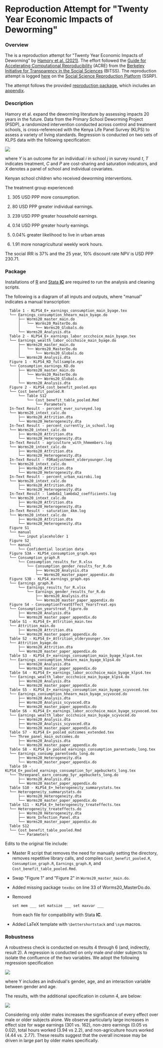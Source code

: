 # Reproduction Attempt for "Twenty Year Economic Impacts of Deworming"

### Overview

The is a reproduction attempt for "Twenty Year Economic Impacts of Deworming" by [Hamory et al. (2021)](https://www.pnas.org/content/118/14/e2023185118). The effort followed the [Guide for Accelerating Computational Reproducibility](https://bitss.github.io/ACRE/) (ACRE) from the [Berkeley Initiative for Transparency in the Social Sciences](https://www.bitss.org/) (BITSS). The reproduction attempt is logged [here](https://www.socialsciencereproduction.org/reproductions/4043c95e-0a6a-4acc-b228-4c4abe10b3c4/index) on the [Social Science Reproduction Platform](https://www.socialsciencereproduction.org/) (SSRP). 

The attempt follows the provided [reproduction package](https://dataverse.harvard.edu/dataset.xhtml?persistentId=doi:10.7910/DVN/TTYMHI), which includes an [appendix](https://www.pnas.org/highwire/filestream/980209/field_highwire_adjunct_files/0/pnas.2023185118.sapp.pdf).

### Description

Hamory et al. expand the deworming literature by assessing impacts 20 years in the future. Data from the Primary School Deworming Project (PSDP), a randomized intervention conducted across control and treatment schools, is cross-referenced with the Kenya Life Panel Survey (KLPS) to assess a variety of living standards. Regression is conducted on two sets of KLPS data with the following specification:

![](img/spec.jpg)

where *Y* is an outcome for an individual *i* in school *j* in survey round *t*, *T* indicates treatment, *C* and *P* are cost-sharing and saturation indicators, and *X* denotes a panel of school and individual covariates.

Kenyan school children who received deworming interventions.

The treatment group experienced:

1. 305 USD PPP more consumption.

2. 80 USD PPP greater individual earnings.

3. 239 USD PPP greater household earnings.

4. 0.14 USD PPP greater hourly earnings.

5. 0.04% greater likelihood to live in urban areas

6. 1.91 more nonagricultural weekly work hours.

The social IRR is 37% and the 25 year, 10% discount rate NPV is USD PPP 230.71.

### Package

Installations of [R](https://cran.r-project.org/mirrors.html) and [Stata **IC**](https://www.stata.com/install-guide/) are required to run the analysis and cleaning scripts.

The following is a diagram of all inputs and outputs, where "manual" indicates a manual transcription:

```
  Table 1 - KLPS4_E+_earnings_consumption_main_byage.tex
  └── Earnings_consumption_hhearn_main_byage.do
      ├── Worms20_master_main.do
      │   └── Worms20_MasterDo.do
      │       └── Worms20_Globals.do
      └── Worms20_Analysis.dta
  Table 2 - KLPS4_E+_earnings_labor_occchoice_main_byage.tex
  └── Earnings_wealth_labor_occchoice_main_byage.do
      ├── Worms20_master_main.do
      │   └── Worms20_MasterDo.do
      │       └── Worms20_Globals.do
      └── Worms20_Analysis.dta
  Figure 1 - KLPS4_KD_fullsample.eps
  └── Consumption_earnings_KD.do
      ├── Worms20_master_main.do
      │   └── Worms20_MasterDo.do
      │       └── Worms20_Globals.do
      └── Worms20_Analysis.dta
  Figure 2 - KLPS4_cost_benefit_pooled.eps
  └── Cost_benefit_pooled.R
      └── Table S12
          └── Cost_benefit_table_pooled.Rmd
              └── Parameters
  In-Text Result - percent_ever_surveyed.log
  └── Worms20_intext_calc.do
      ├── Worms20_Attrition.dta
      └── Worms20_Heterogeneity.dta
  In-Text Result - percent_currently_in_school.log
  └── Worms20_intext_calc.do
      ├── Worms20_Attrition.dta
      └── Worms20_Heterogeneity.dta
  In-Text Result - agriculture_with_hhmembers.log
  └── Worms20_intext_calc.do
      ├── Worms20_Attrition.dta
      └── Worms20_Heterogeneity.dta
  In-Text Result - FDRadjustment_olderyounger.log
  └── Worms20_intext_calc.do
      ├── Worms20_Attrition.dta
      └── Worms20_Heterogeneity.dta
  In-Text Result - percent_urban_nairobi.log
  └── Worms20_intext_calc.do
      ├── Worms20_Attrition.dta
      └── Worms20_Heterogeneity.dta
  In-Text Result - lambda1_lambda2_coefficients.log
  └── Worms20_intext_calc.do
      ├── Worms20_Attrition.dta
      └── Worms20_Heterogeneity.dta
  In-Text Result - saturation_4km.log
  └── Worms20_intext_calc.do
      ├── Worms20_Attrition.dta
      └── Worms20_Heterogeneity.dta
  Figure S1
  └── manual
      └── input placeholder 1
  Figure S2
  └── manual
      └── Confidential location data
  Figure S3A - KLPS4_consumption_graph.eps
  └── Consumption_graph.R
      └── Consumption_results_for_R.xlsx
          └── Consumption_gender_results_for_R.do
              ├── Worms20_Analysis.dta
              └── Worms20_master_paper_appendix.do
  Figure S3B - KLPS4_earnings_graph.eps
  └── Earnings_graph.R
      └── Earnings_results_for_R.xlsx
          └── Earnings_gender_results_for_R.do
              ├── Worms20_Analysis.dta
              └── Worms20_master_paper_appendix.do
  Figure S4 - ConsumptionTreatEffect_YearsTreat.eps
  └── Consumption_yearstreat_figure.do
      ├── Worms20_Analysis.dta
      └── Worms20_master_paper_appendix.do
  Table S1 - KLPS4_E+_Attrition_main.tex
  └── Attrition_main.do
      ├── Worms20_Attrition.dta
      └── Worms20_master_paper_appendix.do
  Table S2 - KLPS4_E+_Attrition_olderyounger.tex
  └── Attrition_byage.do
      ├── Worms20_Attrition.dta
      └── Worms20_master_paper_appendix.do
  Table S3 - KLPS4_E+_earnings_consumption_main_byage_klps4.tex
  └── Earnings_consumption_hhearn_main_byage_klps4.do
      ├── Worms20_Analysis.dta
      └── Worms20_master_paper_appendix.do
  Table S4 - KLPS4_E+_earnings_labor_occchoice_main_byage_klps4.tex
  └── Earnings_wealth_labor_occchoice_main_byage_klps4.do
      ├── Worms20_Analysis.dta
      └── Worms20_master_paper_appendix.do
  Table S5 - KLPS4_E+_earnings_consumption_main_byage_scyvoced.tex
  └── Earnings_consumption_hhearn_main_byage_scyvoced.do
      ├── Worms20_Analysis.dta
      ├── Worms20_Analysis_scyvoced.dta
      └── Worms20_master_paper_appendix.do
  Table S6 - KLPS4_E+_earnings_labor_occchoice_main_byage_scyvoced.tex
  └── Earnings_wealth_labor_occchoice_main_byage_scyvoced.do
      ├── Worms20_Analysis.dta
      ├── Worms20_Analysis_scyvoced.dta
      └── Worms20_master_paper_appendix.do
  Table S7 - KLPS4_E+_pooled_outcomes_extended.tex
  └── Three_panel_main_outcomes.do
      ├── Worms20_Analysis.dta
      └── Worms20_master_paper_appendix.do
  Table S8 - KLPS4_E+_pooled_earnings_consumption_parentsedu_long.tex
  └── Earnings_consump_parentsedu_long.do
      ├── Worms20_Heterogeneity.dta
      └── Worms20_master_paper_appendix.do
  Table S9 - KLPS4_E+_pooled_earnings_consumption_5yr_agebuckets_long.tex
  └── Threepanel_earn_consump_5yr_agebuckets_long.do
      ├── Worms20_Analysis.dta
      └── Worms20_master_paper_appendix.do
  Table S10 - KLPS4_E+_heterogeneity_summarystats.tex
  └── Heterogeneity_summarystats.do
      ├── Worms20_Heterogeneity.dta
      └── Worms20_master_paper_appendix.do
  Table S11 - KLPS4_E+_heterogeneity_treateffects.tex
  └── Heterogeneity_treateffects.do
      ├── Worms20_Heterogeneity.dta
      ├── Worm_Infection_Panel.dta
      └── Worms20_master_paper_appendix.do
  Table S12
  └── Cost_benefit_table_pooled.Rmd
      └── Parameters
```

Edits to the original file include:

- Master R script that removes the need for manually setting the directory, removes repetitive library calls, and compiles `Cost_benefit_pooled.R`, `Consumption_graph.R`, `Earnings_graph.R`, and `Cost_benefit_table_pooled.Rmd`.

- Swap "Figure 1" and "Figure 2" in `Worms20_master_main.do`.

- Added missing package `texdoc` on line 33 of Worms20_MasterDo.do.

- Removed

  `set mem ___
  set matsize ___
  set maxvar ___`

  from each file for compatibility with Stata **IC**.

- Added LaTeX template with `\bettershortstack` and `\sym` macros.

### Robustness

A robustness check is conducted on results 4 through 6 (and, indirectly, result 2). A regression is conducted on only male *and* older subjects to isolate the confluence of the two variables. We adopt the following regression specification

![](img/altspec.jpg)

where Y includes an individual's gender, age, and an interaction variable between gender and age.

The results, with the additional specification in column 4, are below:

![](img/fig2.png)

Considering only older males increases the significance of every effect over male or older subjects alone. We observe particularly large increases in effect size for wage earnings (301 vs. 162), non-zero earnings (0.05 vs 0.02), total hours worked (3.94 vs 2.2), and non-agriculture hours worked (4.44 vs. 2.77). These results suggest that the overall increase may be driven in large part by older males specifically.











